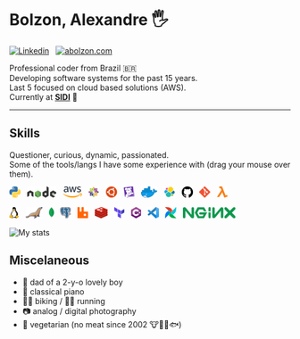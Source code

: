 # **Bolzon**, Alexandre 🖐

[![Linkedin](https://img.shields.io/badge/LinkedIn-blue?style=for-the-badge&logo=Linkedin "Linkedin")](https://linkedin.com/in/alexandrebolzon/) &nbsp;
[![abolzon.com](https://img.shields.io/badge/abolzon.com-black.svg?style=for-the-badge&logo=GitHub-Sponsors)](https://abolzon.com) &nbsp;


Professional coder from Brazil 🇧🇷  
Developing software systems for the past 15 years.  
Last 5 focused on cloud based solutions (AWS).  
Currently at [**SIDI**](https://sidi.org.br) 🚀

---

## Skills

Questioner, curious, dynamic, passionated.  
Some of the tools/langs I have some experience with (drag your mouse over them).

![python](img/python.png "Python") &nbsp;
![nodejs](img/nodejs.png "node.js") &nbsp;
![aws](img/aws.png "Amazon Web Services (AWS)") &nbsp;
![centos](img/centos.png "CentOS") &nbsp;
![ubuntu](img/ubuntu.png "Ubuntu") &nbsp;
![datadog](img/datadog.png "Datadog") &nbsp;
![docker](img/docker.png "Docker") &nbsp;
![elk](img/elk.png "Elastic Search") &nbsp;
![github](img/github.png "GitHub") &nbsp;
![git](img/git.png "Git") &nbsp;
![lambda](img/lambda.png "AWS Lambda Functions") &nbsp;

![linux](img/linux.png "Linux") &nbsp;
![mariadb](img/mariadb.png "MariaDB") &nbsp;
![mongodb](img/mongodb.png "MongoDB") &nbsp;
![postgresql](img/postgresql.png "PostgreSQL") &nbsp;
![rabbitmq](img/rabbitmq.png "RabbitMQ") &nbsp;
![redis](img/redis.png "Redis") &nbsp;
![terraform](img/terraform.png "Terraform") &nbsp;
![csharp](img/csharp.png "C#") &nbsp;
![vscode](img/vscode.png "VSCode") &nbsp;
![airflow](img/airflow.png "Apache Airflow") &nbsp;
![nginx](img/nginx.png "nginx") &nbsp;

![My stats](https://github-readme-stats.vercel.app/api?username=bolzon&count_private=true&include_all_commits=true&hide_title=true&hide=issues&show_icons=true)

## Miscelaneous

- 🧒 dad of a 2-y-o lovely boy
- 🎵 classical piano
- 🚵‍♂️ biking / 🏃‍♂️ running
- 📷 analog / digital photography
- 🥦 vegetarian (no meat since 2002 🐮🐷🐔🐟)
